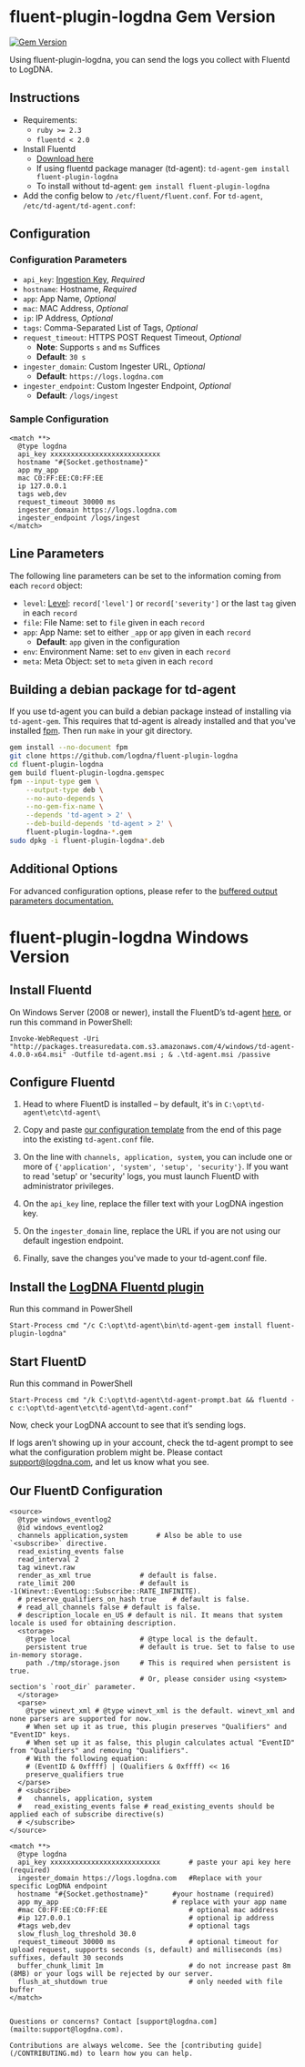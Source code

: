 # fluent-plugin-logdna Gem Version

[![Gem Version](https://badge.fury.io/rb/fluent-plugin-logdna.svg)](https://badge.fury.io/rb/fluent-plugin-logdna)

Using fluent-plugin-logdna, you can send the logs you collect with Fluentd to LogDNA.

## Instructions

* Requirements:
  * `ruby >= 2.3`
  * `fluentd < 2.0`
* Install Fluentd
  * [Download here](http://www.fluentd.org/download)
  * If using fluentd package manager (td-agent): `td-agent-gem install fluent-plugin-logdna`
  * To install without td-agent: `gem install fluent-plugin-logdna`
* Add the config below to `/etc/fluent/fluent.conf`. For `td-agent`, `/etc/td-agent/td-agent.conf`:

## Configuration

### Configuration Parameters
- `api_key`: [Ingestion Key](https://docs.logdna.com/docs/ingestion-key), *Required*
- `hostname`: Hostname, *Required*
- `app`: App Name, *Optional*
- `mac`: MAC Address, *Optional*
- `ip`: IP Address, *Optional*
- `tags`: Comma-Separated List of Tags, *Optional*
- `request_timeout`: HTTPS POST Request Timeout, *Optional*
  - **Note**: Supports `s` and `ms` Suffices
  - **Default**: `30 s`
- `ingester_domain`: Custom Ingester URL, *Optional*
  - **Default**: `https://logs.logdna.com`
- `ingester_endpoint`: Custom Ingester Endpoint, *Optional*
  - **Default**: `/logs/ingest`

### Sample Configuration

~~~~~configuration
<match **>
  @type logdna
  api_key xxxxxxxxxxxxxxxxxxxxxxxxxxx
  hostname "#{Socket.gethostname}"
  app my_app
  mac C0:FF:EE:C0:FF:EE
  ip 127.0.0.1
  tags web,dev
  request_timeout 30000 ms
  ingester_domain https://logs.logdna.com
  ingester_endpoint /logs/ingest
</match>
~~~~~

## Line Parameters

The following line parameters can be set to the information coming from each `record` object:
- `level`: [Level](https://github.com/logdna/logger-node#supported-log-levels): `record['level']` or `record['severity']` or the last `tag` given in each `record`
- `file`: File Name: set to `file` given in each `record`
- `app`: App Name: set to either `_app` or `app` given in each `record`
  - **Default**: `app` given in the configuration
- `env`: Environment Name: set to `env` given in each `record`
- `meta`: Meta Object: set to `meta` given in each `record`


## Building a debian package for td-agent

If you use td-agent you can build a debian package instead of installing via `td-agent-gem`. This requires that td-agent is already installed and that you've installed [fpm](http://fpm.readthedocs.io/en/latest/index.html). Then run `make` in your git directory.

~~~~~bash
gem install --no-document fpm
git clone https://github.com/logdna/fluent-plugin-logdna
cd fluent-plugin-logdna
gem build fluent-plugin-logdna.gemspec
fpm --input-type gem \
    --output-type deb \
    --no-auto-depends \
    --no-gem-fix-name \
    --depends 'td-agent > 2' \
    --deb-build-depends 'td-agent > 2' \
    fluent-plugin-logdna-*.gem
sudo dpkg -i fluent-plugin-logdna*.deb
~~~~~

## Additional Options

For advanced configuration options, please refer to the [buffered output parameters documentation.](https://docs.fluentd.org/v/0.12/output#buffered-output-parameters)

# fluent-plugin-logdna Windows Version

## Install Fluentd

On Windows Server (2008 or newer), install the FluentD’s td-agent [here](https://docs.fluentd.org/installation/install-by-msi#td-agent-v4), or run this command in PowerShell:

```
Invoke-WebRequest -Uri "http://packages.treasuredata.com.s3.amazonaws.com/4/windows/td-agent-4.0.0-x64.msi" -Outfile td-agent.msi ; & .\td-agent.msi /passive
```

## Configure Fluentd

1. Head to where FluentD is installed – by default, it's in `C:\opt\td-agent\etc\td-agent\`

2. Copy and paste [our configuration template](#our-fluentd-configuration) from the end of this page into the existing `td-agent.conf` file.

3. On the line with `channels, application, system`, you can include one or more of `{'application', 'system', 'setup', 'security'}`. If you want to read 'setup' or 'security' logs, you must launch FluentD with administrator privileges.

4. On the `api_key` line, replace the filler text with your LogDNA ingestion key.

5. On the `ingester_domain` line, replace the URL if you are not using our default ingestion endpoint.

6. Finally, save the changes you've made to your td-agent.conf file.


## Install the [LogDNA Fluentd plugin](https://github.com/logdna/fluent-plugin-logdna)

Run this command in PowerShell

```
Start-Process cmd "/c C:\opt\td-agent\bin\td-agent-gem install fluent-plugin-logdna"
```

## Start FluentD

Run this command in PowerShell
```
Start-Process cmd "/k C:\opt\td-agent\td-agent-prompt.bat && fluentd -c c:\opt\td-agent\etc\td-agent\td-agent.conf"
```

Now, check your LogDNA account to see that it’s sending logs.

If logs aren’t showing up in your account, check the td-agent prompt to see what the configuration problem might be. Please contact [support@logdna.com](mailto:support@logdna.com), and let us know what you see.

## Our FluentD Configuration

```
<source>
  @type windows_eventlog2
  @id windows_eventlog2
  channels application,system 		# Also be able to use `<subscribe>` directive.
  read_existing_events false
  read_interval 2
  tag winevt.raw
  render_as_xml true   			# default is false.
  rate_limit 200        		# default is -1(Winevt::EventLog::Subscribe::RATE_INFINITE).
  # preserve_qualifiers_on_hash true 	# default is false.
  # read_all_channels false # default is false.
  # description_locale en_US # default is nil. It means that system locale is used for obtaining description.
  <storage>
	@type local         		# @type local is the default.
	persistent true     		# default is true. Set to false to use in-memory storage.
	path ./tmp/storage.json 	# This is required when persistent is true.
                        		# Or, please consider using <system> section's `root_dir` parameter.
  </storage>
  <parse>
	@type winevt_xml # @type winevt_xml is the default. winevt_xml and none parsers are supported for now.
	# When set up it as true, this plugin preserves "Qualifiers" and "EventID" keys.
	# When set up it as false, this plugin calculates actual "EventID" from "Qualifiers" and removing "Qualifiers".
	# With the following equation:
	# (EventID & 0xffff) | (Qualifiers & 0xffff) << 16
	preserve_qualifiers true
  </parse>
  # <subscribe>
  #   channels, application, system
  #   read_existing_events false # read_existing_events should be applied each of subscribe directive(s)
  # </subscribe>
</source>
 
<match **>
  @type logdna
  api_key xxxxxxxxxxxxxxxxxxxxxxxxxxx		# paste your api key here (required)
  ingester_domain https://logs.logdna.com	#Replace with your specific LogDNA endpoint
  hostname "#{Socket.gethostname}"		#your hostname (required)
  app my_app                   			# replace with your app name
  #mac C0:FF:EE:C0:FF:EE                 	# optional mac address
  #ip 127.0.0.1                          	# optional ip address
  #tags web,dev                          	# optional tags
  slow_flush_log_threshold 30.0
  request_timeout 30000 ms               	# optional timeout for upload request, supports seconds (s, default) and milliseconds (ms) suffixes, default 30 seconds
  buffer_chunk_limit 1m                  	# do not increase past 8m (8MB) or your logs will be rejected by our server.
  flush_at_shutdown true                 	# only needed with file buffer
</match>


Questions or concerns? Contact [support@logdna.com](mailto:support@logdna.com).

Contributions are always welcome. See the [contributing guide](/CONTRIBUTING.md) to learn how you can help.
